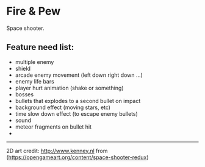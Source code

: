 # Fire & Pew

Space shooter.

## Feature need list:

<!-- - weapon to have capacity -->
<!-- - weapon packs (fly in and catch) -->
<!-- - meteors -->
- multiple enemy
- shield
- arcade enemy movement (left down right down ...)
- enemy life bars
- player hurt animation (shake or something)
- bosses
- bullets that explodes to a second bullet on impact
- background effect (moving stars, etc)
- time slow down effect (to escape enemy bullets)
- sound
- meteor fragments on bullet hit
- 

---

2D art credit: http://www.kenney.nl from (https://opengameart.org/content/space-shooter-redux)
